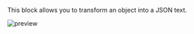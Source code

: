 This block allows you to transform an object into a JSON text.


![preview](/images/expressions/jsonStringifyObject-en.png)